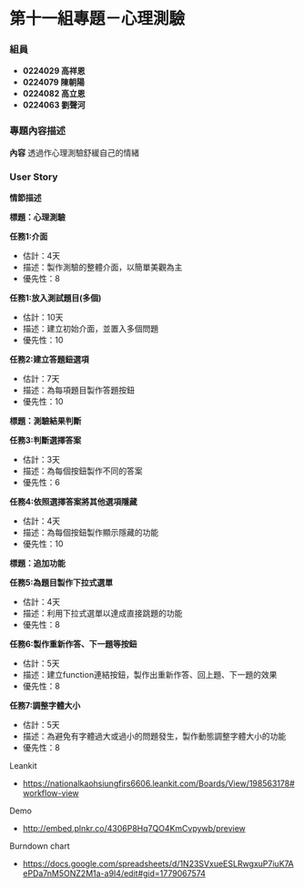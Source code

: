 # 第十一組專題－心理測驗 #

### 組員 ###

- **0224029 高祥恩**
- **0224079 陳朝陽**
- **0224082 高立恩**
- **0224063 劉聲河**

### 專題內容描述 ###

**內容**
透過作心理測驗舒緩自己的情緒

### User Story ###

**情節描述**

**標題：心理測驗**

**任務1:介面**
- 估計：4天
- 描述：製作測驗的整體介面，以簡單美觀為主
- 優先性：8

**任務1:放入測試題目(多個)**
- 估計：10天
- 描述：建立初始介面，並置入多個問題
- 優先性：10

**任務2:建立答題鈕選項**
- 估計：7天
- 描述：為每項題目製作答題按鈕
- 優先性：10

**標題：測驗結果判斷**
 
**任務3:判斷選擇答案**
- 估計：3天
- 描述：為每個按鈕製作不同的答案
- 優先性：6
 
**任務4:依照選擇答案將其他選項隱藏**
- 估計：4天
- 描述：為每個按鈕製作顯示隱藏的功能
- 優先性：10

**標題：追加功能**

**任務5:為題目製作下拉式選單**
- 估計：4天
- 描述：利用下拉式選單以達成直接跳題的功能
- 優先性：8

**任務6:製作重新作答、下一題等按鈕**
- 估計：5天
- 描述：建立function連結按鈕，製作出重新作答、回上題、下一題的效果
- 優先性：8

**任務7:調整字體大小**
- 估計：5天
- 描述：為避免有字體過大或過小的問題發生，製作動態調整字體大小的功能
- 優先性：8

Leankit

- https://nationalkaohsiungfirs6606.leankit.com/Boards/View/198563178#workflow-view

Demo

- http://embed.plnkr.co/4306P8Hq7QO4KmCvpywb/preview
 
Burndown chart

- https://docs.google.com/spreadsheets/d/1N23SVxueESLRwgxuP7iuK7AePDa7nM5ONZ2M1a-a9I4/edit#gid=1779067574
